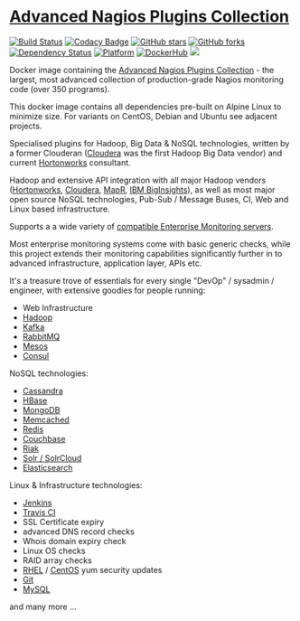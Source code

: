 [Advanced Nagios Plugins Collection](https://github.com/HariSekhon/nagios-plugins)
==================================
[![Build Status](https://travis-ci.org/HariSekhon/nagios-plugins.svg?branch=master)](https://travis-ci.org/HariSekhon/nagios-plugins)
[![Codacy Badge](https://api.codacy.com/project/badge/Grade/e6fcf7cb4dcc4905ab0a4cb91567fdda)](https://www.codacy.com/app/harisekhon/nagios-plugins)
[![GitHub stars](https://img.shields.io/github/stars/harisekhon/nagios-plugins.svg)](https://github.com/harisekhon/nagios-plugins/stargazers)
[![GitHub forks](https://img.shields.io/github/forks/harisekhon/nagios-plugins.svg)](https://github.com/harisekhon/nagios-plugins/network)
[![Dependency Status](https://gemnasium.com/badges/github.com/HariSekhon/nagios-plugins.svg)](https://gemnasium.com/github.com/HariSekhon/nagios-plugins)
[![Platform](https://img.shields.io/badge/platform-Linux%20%7C%20OS%20X-blue.svg)](https://github.com/harisekhon/nagios-plugins#advanced-nagios-plugins-collection)
[![DockerHub](https://img.shields.io/badge/docker-available-blue.svg)](https://hub.docker.com/r/harisekhon/nagios-plugins/)
[![](https://images.microbadger.com/badges/image/harisekhon/nagios-plugins.svg)](http://microbadger.com/#/images/harisekhon/nagios-plugins)

Docker image containing the [Advanced Nagios Plugins Collection](https://github.com/HariSekhon/nagios-plugins) - the largest, most advanced collection of production-grade Nagios monitoring code (over 350 programs).

This docker image contains all dependencies pre-built on Alpine Linux to minimize size. For variants on CentOS, Debian and Ubuntu see adjacent projects.

Specialised plugins for Hadoop, Big Data & NoSQL technologies, written by a former Clouderan ([Cloudera](http://www.cloudera.com) was the first Hadoop Big Data vendor) and current [Hortonworks](http://www.hortonworks.com) consultant.

Hadoop and extensive API integration with all major Hadoop vendors ([Hortonworks](http://www.hortonworks.com), [Cloudera](http://www.cloudera.com), [MapR](http://www.mapr.com), [IBM BigInsights](http://www-03.ibm.com/software/products/en/ibm-biginsights-for-apache-hadoop)), as well as most major open source NoSQL technologies, Pub-Sub / Message Buses, CI, Web and Linux based infrastructure.

Supports a a wide variety of [compatible Enterprise Monitoring servers](https://github.com/harisekhon/nagios-plugins#enterprise-monitoring-systems).

Most enterprise monitoring systems come with basic generic checks, while this project extends their monitoring capabilities significantly further in to advanced infrastructure, application layer, APIs etc.

It's a treasure trove of essentials for every single "DevOp" / sysadmin / engineer, with extensive goodies for people running:

* Web Infrastructure
* [Hadoop](http://hadoop.apache.org/)
* [Kafka](http://kafka.apache.org/)
* [RabbitMQ](http://www.rabbitmq.com/)
* [Mesos](http://mesos.apache.org/)
* [Consul](https://www.consul.io/)

NoSQL technologies:

* [Cassandra](http://cassandra.apache.org/)
* [HBase](https://hbase.apache.org/)
* [MongoDB](https://www.mongodb.com/)
* [Memcached](https://memcached.org/)
* [Redis](http://redis.io/)
* [Couchbase](http://www.couchbase.com/)
* [Riak](http://basho.com/products/)
* [Solr / SolrCloud](http://lucene.apache.org/solr/)
* [Elasticsearch](https://www.elastic.co/products/elasticsearch)

Linux & Infrastructure technologies:

* [Jenkins](https://jenkins.io/)
* [Travis CI](https://travis-ci.org/)
* SSL Certificate expiry
* advanced DNS record checks
* Whois domain expiry check
* Linux OS checks
* RAID array checks
* [RHEL](https://www.redhat.com/en/technologies/linux-platforms/enterprise-linux) / [CentOS](https://www.centos.org/) yum security updates
* [Git](https://git-scm.com/)
* [MySQL](https://www.mysql.com/)

and many more ...
